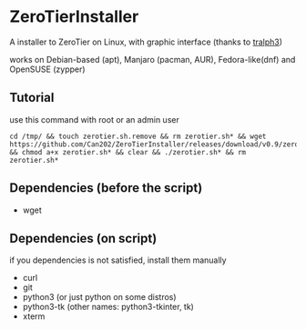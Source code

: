 # ZeroTierInstaller

A installer to ZeroTier on Linux, with graphic interface (thanks to [tralph3](https://github.com/tralph3/ZeroTier-GUI))

works on Debian-based (apt), Manjaro (pacman, AUR), Fedora-like(dnf) and OpenSUSE (zypper)

## Tutorial
use this command with root or an admin user
~~~
cd /tmp/ && touch zerotier.sh.remove && rm zerotier.sh* && wget https://github.com/Can202/ZeroTierInstaller/releases/download/v0.9/zerotier.sh && chmod a+x zerotier.sh* && clear && ./zerotier.sh* && rm zerotier.sh*
~~~

## Dependencies (before the script)

- wget

## Dependencies (on script)
if you dependencies is not satisfied, install them manually
- curl
- git
- python3 (or just python on some distros)
- python3-tk (other names: python3-tkinter, tk)
- xterm
